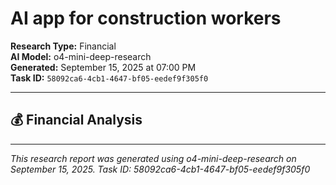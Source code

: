 # AI app for construction workers
**Research Type:** Financial  
**AI Model:** o4-mini-deep-research  
**Generated:** September 15, 2025 at 07:00 PM  
**Task ID:** `58092ca6-4cb1-4647-bf05-eedef9f305f0`

---

## 💰 Financial Analysis

---

*This research report was generated using o4-mini-deep-research on September 15, 2025. Task ID: 58092ca6-4cb1-4647-bf05-eedef9f305f0*
